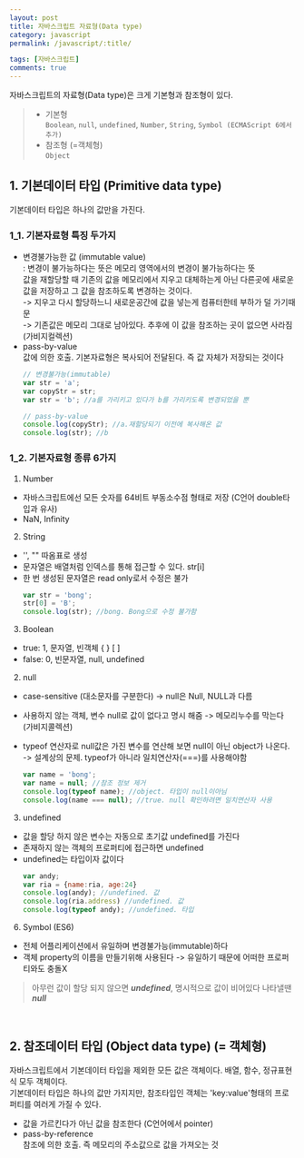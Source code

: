 ```yaml
---
layout: post
title: 자바스크립트 자료형(Data type)
category: javascript
permalink: /javascript/:title/

tags: [자바스크립트]
comments: true
---
```

자바스크립트의 자료형(Data type)은 크게 기본형과 참조형이 있다. 
>* 기본형  
`Boolean`, `null`, `undefined`, `Number`, `String`, `Symbol (ECMAScript 6에서 추가)`
>* 참조형 (=객체형)   
`Object`

## 1. 기본데이터 타입 (Primitive data type)
기본데이터 타입은 하나의 값만을 가진다.
### 1_1. 기본자료형 특징 두가지
* 변경불가능한 값 (immutable value)  
: 변경이 불가능하다는 뜻은 메모리 영역에서의 변경이 불가능하다는 뜻   
값을 재할당할 때 기존의 값을 메모리에서 지우고 대체하는게 아닌 다른곳에 새로운 값을 저장하고 그 값을 참조하도록 변경하는 것이다.   
-> 지우고 다시 할당하느니 새로운공간에 값을 넣는게 컴퓨터한테 부하가 덜 가기때문  
-> 기존값은 메모리 그대로 남아있다. 추후에 이 값을 참조하는 곳이 없으면 사라짐 (가비지컬렉션)  
* pass-by-value  
값에 의한 호출. 기본자료형은 복사되어 전달된다. 즉 값 자체가 저장되는 것이다
    ```javascript
    // 변경불가능(immutable)
    var str = 'a';
    var copyStr = str;
    var str = 'b'; //a를 가리키고 있다가 b를 가리키도록 변경되었을 뿐

    // pass-by-value
    console.log(copyStr); //a.재할당되기 이전에 복사해온 값
    console.log(str); //b
    ```

### 1_2. 기본자료형 종류 6가지
1. Number
* 자바스크립트에선 모든 숫자를 64비트 부동소수점 형태로 저장 (C언어 double타입과 유사)
* NaN, Infinity

2. String
* '', "" 따옴표로 생성
* 문자열은 배열처럼 인덱스를 통해 접근할 수 있다. str[i]
* 한 번 생성된 문자열은 read only로서 수정은 불가
    ```javascript
    var str = 'bong';
    str[0] = 'B';
    console.log(str); //bong. Bong으로 수정 불가함
    ```
3. Boolean
* true: 1, 문자열, 빈객체 { } [ ]
* false: 0, 빈문자열, null, undefined

2. null 
* case-sensitive (대소문자를 구분한다) -> null은 Null, NULL과 다름
* 사용하지 않는 객체, 변수 null로 값이 없다고 명시 해줌 -> 메모리누수를 막는다 (가비지콜렉션)
* typeof 연산자로 null값은 가진 변수를 연산해 보면 null이 아닌 object가 나온다.  
-> 설계상의 문제. typeof가 아니라 일치연산자(===)를 사용해야함

    ```javascript
    var name = 'bong';
    var name = null; //참조 정보 제거
    console.log(typeof name); //object. 타입이 null이아님
    console.log(name === null); //true. null 확인하려면 일치연산자 사용
    ```
3. undefined
* 값을 할당 하지 않은 변수는 자동으로 초기값 undefined를 가진다
* 존재하지 않는 객체의 프로퍼티에 접근하면 undefined
* undefined는 타입이자 값이다
    ```javascript
    var andy;
    var ria = {name:ria, age:24}
    console.log(andy); //undefined. 값
    console.log(ria.address) //undefined. 값 
    console.log(typeof andy); //undefined. 타입
    ```

6. Symbol (ES6)
* 전체 어플리케이션에서 유일하며 변경불가능(immutable)하다
* 객체 property의 이름을 만들기위해 사용된다 -> 유일하기 때문에 어떠한 프로퍼티와도 충돌X

> 아무런 값이 할당 되지 않으면 **_undefined_**, 명시적으로 값이 비어있다 나타낼땐 **_null_**

</br>

## 2. 참조데이터 타입 (Object data type) (= 객체형)
자바스크립트에서 기본데이터 타입을 제외한 모든 값은 객체이다. 배열, 함수, 정규표현식 모두 객체이다.  
기본데이터 타입은 하나의 값만 가지지만, 참조타입인 객체는 'key:value'형태의 프로퍼티를 여러게 가질 수 있다.
* 값을 가르킨다가 아닌 값을 참조한다 (C언어에서 pointer)
* pass-by-reference  
참조에 의한 호출. 즉 메모리의 주소값으로 값을 가져오는 것


